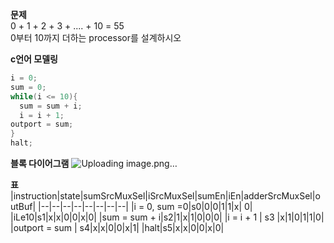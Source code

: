 **문제**<br>
0 + 1 + 2 + 3 + .... + 10 = 55<br>
0부터 10까지 더하는 processor를 설계하시오

**c언어 모델링**
```c
i = 0;
sum = 0;
while(i <= 10){
  sum = sum + i;
  i = i + 1;
outport = sum;
}
halt;
```
**블록 다이어그램**
![Uploading image.png…]()

**표**
|instruction|state|sumSrcMuxSel|iSrcMuxSel|sumEn|iEn|adderSrcMuxSel|outBuf|
|--|--|--|--|--|--|--|--|
|i = 0, sum =0|s0|0|0|1|1|x| 0|
|iLe10|s1|x|x|0|0|x|0|
|sum = sum + i|s2|1|x|1|0|0|0|
|i = i + 1 | s3 |x|1|0|1|1|0|
|outport = sum | s4|x|x|0|0|x|1|
|halt|s5|x|x|0|0|x|0|
